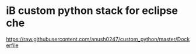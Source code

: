 
# iB custom python stack for eclipse che

https://raw.githubusercontent.com/anush0247/custom_python/master/Dockerfile


